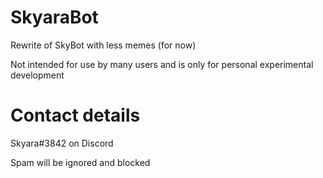 # SkyaraBot
Rewrite of SkyBot with less memes (for now)

Not intended for use by many users and is only for personal experimental development

# Contact details

Skyara#3842 on Discord

Spam will be ignored and blocked
